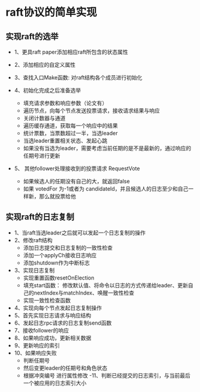 # raft协议的简单实现
## 实现raft的选举
- 1、更具raft paper添加相应raft所包含的状态属性
- 2、添加相应的自定义属性
- 3、查找入口Make函数: 对raft结构各个成员进行初始化
- 4、初始化完成之后准备选举
    
    - 填充请求参数和响应参数（论文有）
    - 遍历节点，向每个节点发送投票请求，接收请求结果与响应
    - 关闭计数器与通道
    - 遍历缓存通道，获取每一个响应中的结果
    - 统计票数，当票数超过一半，当选leader
    - 当选leader重置相关状态、发起心跳
    - 如果没有当选为leader，需要考虑当前任期的是不是最新的，通过响应的任期号进行更新
- 5、 其他follower处理接收到的投票请求 RequestVote
    - 如果候选人的任期没有自己的大，就返回false
    - 如果 votedFor 为-1或者为 candidateId，并且候选⼈的⽇志⾄少和⾃⼰⼀样新，那么就投票给他
## 实现raft的日志复制
- 1、当raft当选leader之后就可以发起一个日志复制的操作
- 2、修改raft结构
    - 添加日志提交和日志复制的一致性检查
    - 添加一个applyCh接收日志响应
    - 添加shutdown作为中断标志
- 3、实现日志复制
    - 实现重置函数resetOnElection
    - 填充start函数： 修改默认值、将命令以日志的方式传递给leader、更新自己的nextIndex与matchIndex、唤醒一致性检查
    - 实现一致性检查函数
- 4、实现向每个节点发起日志复制操作
- 5、首先实现日志请求与响应结构
- 6、发起日志rpc请求的日志复制send函数
- 7、接收follower的响应
- 8、如果响应成功，更新相关数据
- 9、更新响应的索引
- 10、如果响应失败
    - 判断任期号
    - 然后变更leader的任期号和角色状态
    - 根据冲突编号 进行属性修改
-11、判断已经提交的日志索引，与当前最后一个被应用的日志索引大小
